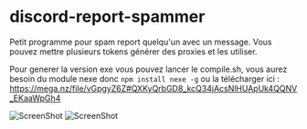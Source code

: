 # discord-report-spammer
Petit programme pour spam report quelqu'un avec un message.
Vous pouvez mettre plusieurs tokens générer des proxies et les utiliser.

Pour generer la version exe vous pouvez lancer le compile.sh, vous aurez besoin du module nexe donc `npm install nexe -g`
ou la télécharger ici : https://mega.nz/file/vGpgyZ6Z#QXKyQrbGD8_kcQ34jAcsNlHUApUk4QQNV_EKaaWpGh4

![ScreenShot](https://cdn.discordapp.com/attachments/801973613758119976/806566688283295794/Capture.PNG)
![ScreenShot](https://cdn.discordapp.com/attachments/801973613758119976/806566979783622696/Capture.PNG)
